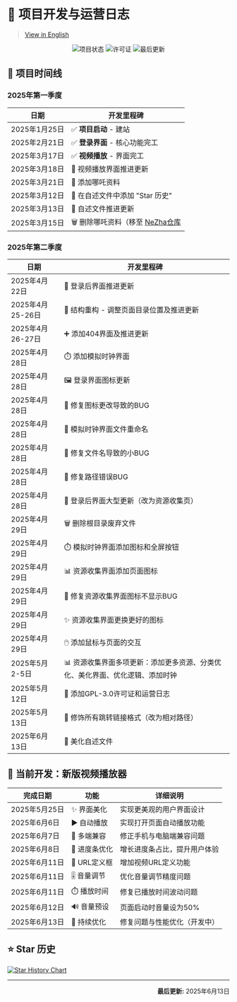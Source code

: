# 🚀 项目开发与运营日志

> [View in English](README_EN.md)

<div align="center">
  <img src="https://img.shields.io/badge/项目状态-活跃中-success?style=flat-square&logo=github" alt="项目状态">
  <img src="https://img.shields.io/badge/许可证-GPL--3.0-blue?style=flat-square&logo=gnu" alt="许可证">
  <img src="https://img.shields.io/badge/最后更新-2025年6月13日-brightgreen?style=flat-square&logo=calendar" alt="最后更新">
</div>

## 📅 项目时间线

### 2025年第一季度

| 日期             | 开发里程碑                                     |
|------------------|----------------------------------------------|
| 2025年1月25日    | ✅ **项目启动** - 建站                         |
| 2025年2月21日    | ✅ **登录界面** - 核心功能完工                  |
| 2025年3月17日    | ✅ **视频播放** - 界面完工                     |
| 2025年3月18日    | 🔄 视频播放界面推进更新                        |
| 2025年3月21日    | 📁 添加哪吒资料                               |
| 2025年3月12日    | 📝 在自述文件中添加 "Star 历史"                |
| 2025年3月13日    | 🔧 自述文件推进更新                           |
| 2025年3月15日    | 🗑️ 删除哪吒资料（移至 [NeZha仓库](https://github.com/Zmh20121211/NeZha) |

### 2025年第二季度

| 日期             | 开发里程碑                                     |
|------------------|----------------------------------------------|
| 2025年4月22日    | 🔄 登录后界面推进更新                         |
| 2025年4月25-26日 | 🔄 结构重构 - 调整页面目录位置及推进更新        |
| 2025年4月26-27日 | ➕ 添加404界面及推进更新                      |
| 2025年4月28日    | ⏱️ 添加模拟时钟界面                          |
| 2025年4月28日    | 🖼️ 登录界面图标更新                          |
| 2025年4月28日    | 🐞 修复图标更改导致的BUG                      |
| 2025年4月28日    | 📁 模拟时钟界面文件重命名                     |
| 2025年4月28日    | 🐞 修复文件名导致的小BUG                      |
| 2025年4月28日    | 🐞 修复路径错误BUG                           |
| 2025年4月28日    | 🔄 登录后界面大型更新（改为资源收集页）         |
| 2025年4月29日    | 🗑️ 删除根目录废弃文件                        |
| 2025年4月29日    | ⏱️ 模拟时钟界面添加图标和全屏按钮             |
| 2025年4月29日    | 📊 资源收集界面添加页面图标                   |
| 2025年4月29日    | 🐞 修复资源收集界面图标不显示BUG              |
| 2025年4月29日    | ✨ 资源收集界面更换更好的图标                 |
| 2025年4月29日    | 🖱️ 添加鼠标与页面的交互                     |
| 2025年5月2-5日   | 📊 资源收集界面多项更新：添加更多资源、分类优化、美化界面、优化逻辑、添加时钟 |
| 2025年5月12日    | 📜 添加GPL-3.0许可证和运营日志               |
| 2025年5月13日    | 🔗 修饰所有跳转链接格式（改为相对路径）        |
| 2025年6月13日    | 🎨 美化自述文件                              |

## 🚧 当前开发：新版视频播放器

| 完成日期         | 功能         | 详细说明                     |
|------------------|--------------|----------------------------|
| 2025年5月25日    | ✨ 界面美化   | 实现更美观的用户界面设计     |
| 2025年6月6日     | ▶️ 自动播放   | 实现打开页面自动播放功能     |
| 2025年6月7日     | 📱 多端兼容   | 修正手机与电脑端兼容问题     |
| 2025年6月8日     | 📏 进度条优化 | 增长进度条占比，提升用户体验 |
| 2025年6月11日    | 🔗 URL定义框  | 增加视频URL定义功能          |
| 2025年6月11日    | 🎚️ 音量调节   | 优化音量调节精度问题         |
| 2025年6月11日    | ⏱️ 播放时间   | 修复已播放时间波动问题       |
| 2025年6月12日    | 🔊 音量预设   | 页面启动时音量设为50%        |
| 2025年6月13日    | 🔧 持续优化   | 修复问题与性能优化（开发中） |

## ⭐ Star 历史

[![Star History Chart](https://api.star-history.com/svg?repos=Zmh20121211/21306.top&type=Date)](https://star-history.com/#Zmh20121211/21306.top&Date)

---

<div align="right">
  <strong>最后更新:</strong> 2025年6月13日
</div>
